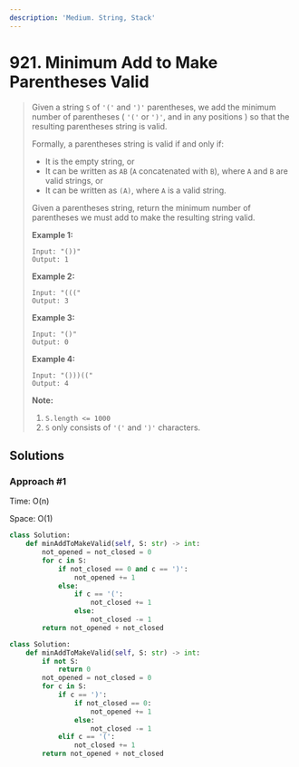 ```yaml
---
description: 'Medium. String, Stack'
---
```


# 921. Minimum Add to Make Parentheses Valid

> Given a string `S` of `'('` and `')'` parentheses, we add the minimum number of parentheses \( `'('` or `')'`, and in any positions \) so that the resulting parentheses string is valid.
>
> Formally, a parentheses string is valid if and only if:
>
> * It is the empty string, or
> * It can be written as `AB` \(`A` concatenated with `B`\), where `A` and `B` are valid strings, or
> * It can be written as `(A)`, where `A` is a valid string.
>
> Given a parentheses string, return the minimum number of parentheses we must add to make the resulting string valid.
>
> **Example 1:**
>
> ```text
> Input: "())"
> Output: 1
> ```
>
> **Example 2:**
>
> ```text
> Input: "((("
> Output: 3
> ```
>
> **Example 3:**
>
> ```text
> Input: "()"
> Output: 0
> ```
>
> **Example 4:**
>
> ```text
> Input: "()))(("
> Output: 4
> ```
>
> **Note:**
>
> 1. `S.length <= 1000`
> 2. `S` only consists of `'('` and `')'` characters.

## Solutions

### Approach \#1

Time: O\(n\)

Space: O\(1\)

```python
class Solution:
    def minAddToMakeValid(self, S: str) -> int:
        not_opened = not_closed = 0
        for c in S:
            if not_closed == 0 and c == ')':
                not_opened += 1
            else: 
                if c == '(':
                    not_closed += 1
                else:
                    not_closed -= 1
        return not_opened + not_closed
```

```python
class Solution:
    def minAddToMakeValid(self, S: str) -> int:
        if not S:
            return 0
        not_opened = not_closed = 0
        for c in S:
            if c == ')':
                if not_closed == 0:
                    not_opened += 1
                else:
                    not_closed -= 1
            elif c == '(':
                not_closed += 1
        return not_opened + not_closed
```

